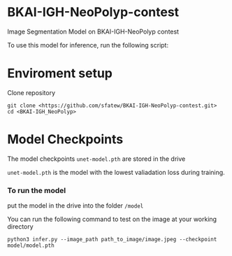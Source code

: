 # BKAI-IGH-NeoPolyp-contest
Image Segmentation Model on BKAI-IGH-NeoPolyp contest

To use this model for inference, run the following script:

# Enviroment setup
Clone repository

```
git clone <https://github.com/sfatew/BKAI-IGH-NeoPolyp-contest.git>
cd <BKAI-IGH_NeoPolyp>
```

# Model Checkpoints

The model checkpoints `unet-model.pth` are stored in the drive 

`unet-model.pth` is the model with the lowest valiadation loss during training.

### To run the model

put the model in the drive into the folder `/model`

You can run the following command to test on the image at your working directory

```
python3 infer.py --image_path path_to_image/image.jpeg --checkpoint model/model.pth
```
